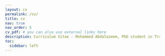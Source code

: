 ```yaml
---
layout: cv
permalink: /cv/
title: cv
nav: true
nav_order: 5
cv_pdf: # you can also use external links here
description: Curriculum Vitae - Mohammed Abdalazeem, PhD student in Transportation Engineering at University of Massachusetts Amherst.
toc:
  sidebar: left
---
```

